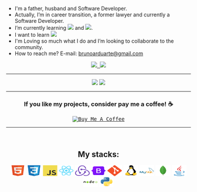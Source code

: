 - I'm a father, husband and Software Developer.
- Actually, I’m in career transition, a former lawyer and currently a Software Developer.
- I’m currently learning <img src="https://img.shields.io/badge/-Python-black?style=flat&logo=python&logoColor=white"> and <img src="http://img.shields.io/badge/-Java-F89820?style=flat&logo=java&logoColor=white">.
- I want to learn <img src="https://img.shields.io/badge/-Kotlin-black?style=flat&logo=kotlin&logoColor=purple">
- I'm Loving so much what I do and I’m looking to collaborate to the community.
- How to reach me? E-mail: brunoarduarte@gmail.com

<div align="center">
  <a href="https://www.linkedin.com/in/brunoarduarte/" target="_blank" margin="0 20" borderRadius="10px">
    <kbd>
      <img src="https://img.shields.io/badge/linkedin-%230077B5.svg?&style=for-the-badge&logo=linkedin&logoColor=white" height=50>
    </kbd>
  </a>
  <a href="https://www.instagram.com/brunoarduarte/?hl=pt-br" target="_blank">
    <kbd>
      <img src="https://img.shields.io/badge/instagram-%23E4405F.svg?&style=for-the-badge&logo=instagram&logoColor=white" height=50>
    </kbd>
  </a>
</div>
<hr/>

<div align="center">
  <img src="https://github-readme-stats.vercel.app/api?username=brunoarduarte&show_icons=true&hide_border=true&theme=dracula" width="33%">
  <img src="https://github-readme-streak-stats.herokuapp.com/?user=brunoarduarte&hide_border=true&theme=dracula" width="33%">
</div> 
<hr/>

<div align="center"> 
<h3>If you like my projects, consider pay me a coffee! ☕ </h3>
<a href="https://www.buymeacoffee.com/brunoarduarte" target="_blank" rel="noreferrer nofollow">
  <kbd>
    <img src="https://cdn.buymeacoffee.com/buttons/default-red.png" alt="Buy Me A Coffee" height="40" width="170" >
  </kbd>
</a>
</div>
<hr/>

<div style="display: inline_block" align="center"><br>
  <h2>My stacks:</h2>
  <img align="center" alt="HTML" height="30" width="40" src="https://raw.githubusercontent.com/devicons/devicon/master/icons/html5/html5-original.svg">
  <img align="center" alt="CSS" height="30" width="40" src="https://raw.githubusercontent.com/devicons/devicon/master/icons/css3/css3-original.svg">
  <img align="center" alt="Js" height="30" width="40" src="https://raw.githubusercontent.com/devicons/devicon/master/icons/javascript/javascript-original.svg">
  <img align="center" alt="React" height="30" width="40" src="https://raw.githubusercontent.com/devicons/devicon/master/icons/react/react-original.svg">
  <img align="center" alt="Redux" height="30" width="40" src="https://raw.githubusercontent.com/devicons/devicon/master/icons/redux/redux-original.svg">
  <img align="center" alt="BootsTrap" height="30" width="40" src="https://raw.githubusercontent.com/devicons/devicon/master/icons/bootstrap/bootstrap-original.svg">
<!--   <img align="center" alt="TypeScript" height="30" width="40" src="https://raw.githubusercontent.com/devicons/devicon/master/icons/typescript/typescript-original.svg"> -->
  <img align="center" alt="Git" height="30" width="40" src="https://raw.githubusercontent.com/devicons/devicon/master/icons/git/git-original.svg">
  <img align="center" alt="Linux" height="30" width="40" src="https://raw.githubusercontent.com/devicons/devicon/master/icons/linux/linux-original.svg">
  <img align="center" alt="my-sql" height="30" width="40" src="https://raw.githubusercontent.com/devicons/devicon/master/icons/mysql/mysql-original-wordmark.svg">
  <img align="center" alt="MongoDB" height="30" width="40" src="https://raw.githubusercontent.com/devicons/devicon/master/icons/mongodb/mongodb-original.svg">
  <img align="center" alt="Python" height="30" width="40" src="https://raw.githubusercontent.com/devicons/devicon/master/icons/java/java-original.svg">
  <img align="center" alt="nodejs" height="30" width="40" src="https://raw.githubusercontent.com/devicons/devicon/master/icons/nodejs/nodejs-original-wordmark.svg">
  <img align="center" alt="nodejs" height="30" width="40" src="https://raw.githubusercontent.com/devicons/devicon/master/icons/python/python-original.svg">
</div>
